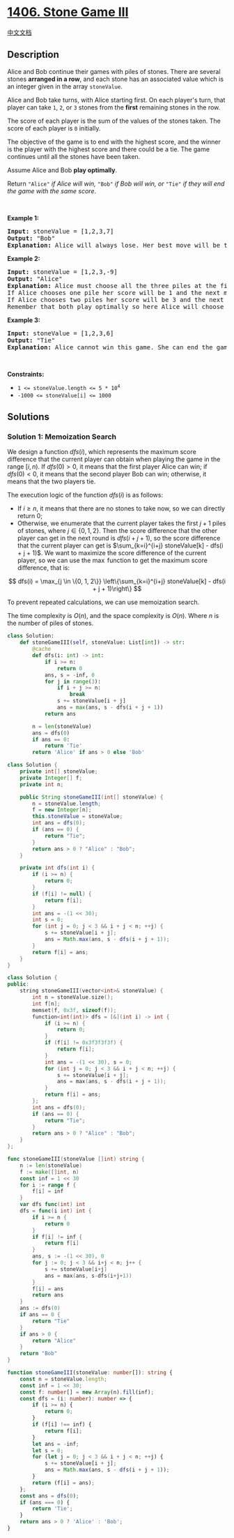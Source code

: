 # [1406. Stone Game III](https://leetcode.com/problems/stone-game-iii)

[中文文档](./solution/1400-1499/1406.Stone%20Game%20III/README.md)

<!-- tags:Array,Math,Dynamic Programming,Game Theory -->

## Description

<p>Alice and Bob continue their games with piles of stones. There are several stones <strong>arranged in a row</strong>, and each stone has an associated value which is an integer given in the array <code>stoneValue</code>.</p>

<p>Alice and Bob take turns, with Alice starting first. On each player&#39;s turn, that player can take <code>1</code>, <code>2</code>, or <code>3</code> stones from the <strong>first</strong> remaining stones in the row.</p>

<p>The score of each player is the sum of the values of the stones taken. The score of each player is <code>0</code> initially.</p>

<p>The objective of the game is to end with the highest score, and the winner is the player with the highest score and there could be a tie. The game continues until all the stones have been taken.</p>

<p>Assume Alice and Bob <strong>play optimally</strong>.</p>

<p>Return <code>&quot;Alice&quot;</code><em> if Alice will win, </em><code>&quot;Bob&quot;</code><em> if Bob will win, or </em><code>&quot;Tie&quot;</code><em> if they will end the game with the same score</em>.</p>

<p>&nbsp;</p>
<p><strong class="example">Example 1:</strong></p>

<pre>
<strong>Input:</strong> stoneValue = [1,2,3,7]
<strong>Output:</strong> &quot;Bob&quot;
<strong>Explanation:</strong> Alice will always lose. Her best move will be to take three piles and the score become 6. Now the score of Bob is 7 and Bob wins.
</pre>

<p><strong class="example">Example 2:</strong></p>

<pre>
<strong>Input:</strong> stoneValue = [1,2,3,-9]
<strong>Output:</strong> &quot;Alice&quot;
<strong>Explanation:</strong> Alice must choose all the three piles at the first move to win and leave Bob with negative score.
If Alice chooses one pile her score will be 1 and the next move Bob&#39;s score becomes 5. In the next move, Alice will take the pile with value = -9 and lose.
If Alice chooses two piles her score will be 3 and the next move Bob&#39;s score becomes 3. In the next move, Alice will take the pile with value = -9 and also lose.
Remember that both play optimally so here Alice will choose the scenario that makes her win.
</pre>

<p><strong class="example">Example 3:</strong></p>

<pre>
<strong>Input:</strong> stoneValue = [1,2,3,6]
<strong>Output:</strong> &quot;Tie&quot;
<strong>Explanation:</strong> Alice cannot win this game. She can end the game in a draw if she decided to choose all the first three piles, otherwise she will lose.
</pre>

<p>&nbsp;</p>
<p><strong>Constraints:</strong></p>

<ul>
	<li><code>1 &lt;= stoneValue.length &lt;= 5 * 10<sup>4</sup></code></li>
	<li><code>-1000 &lt;= stoneValue[i] &lt;= 1000</code></li>
</ul>

## Solutions

### Solution 1: Memoization Search

We design a function $dfs(i)$, which represents the maximum score difference that the current player can obtain when playing the game in the range $[i, n)$. If $dfs(0) > 0$, it means that the first player Alice can win; if $dfs(0) < 0$, it means that the second player Bob can win; otherwise, it means that the two players tie.

The execution logic of the function $dfs(i)$ is as follows:

-   If $i \geq n$, it means that there are no stones to take now, so we can directly return $0$;
-   Otherwise, we enumerate that the current player takes the first $j+1$ piles of stones, where $j \in \{0, 1, 2\}$. Then the score difference that the other player can get in the next round is $dfs(i + j + 1)$, so the score difference that the current player can get is $\sum_{k=i}^{i+j} stoneValue[k] - dfs(i + j + 1)$. We want to maximize the score difference of the current player, so we can use the $\max$ function to get the maximum score difference, that is:

$$
dfs(i) = \max_{j \in \{0, 1, 2\}} \left\{\sum_{k=i}^{i+j} stoneValue[k] - dfs(i + j + 1)\right\}
$$

To prevent repeated calculations, we can use memoization search.

The time complexity is $O(n)$, and the space complexity is $O(n)$. Where $n$ is the number of piles of stones.

<!-- tabs:start -->

```python
class Solution:
    def stoneGameIII(self, stoneValue: List[int]) -> str:
        @cache
        def dfs(i: int) -> int:
            if i >= n:
                return 0
            ans, s = -inf, 0
            for j in range(3):
                if i + j >= n:
                    break
                s += stoneValue[i + j]
                ans = max(ans, s - dfs(i + j + 1))
            return ans

        n = len(stoneValue)
        ans = dfs(0)
        if ans == 0:
            return 'Tie'
        return 'Alice' if ans > 0 else 'Bob'
```

```java
class Solution {
    private int[] stoneValue;
    private Integer[] f;
    private int n;

    public String stoneGameIII(int[] stoneValue) {
        n = stoneValue.length;
        f = new Integer[n];
        this.stoneValue = stoneValue;
        int ans = dfs(0);
        if (ans == 0) {
            return "Tie";
        }
        return ans > 0 ? "Alice" : "Bob";
    }

    private int dfs(int i) {
        if (i >= n) {
            return 0;
        }
        if (f[i] != null) {
            return f[i];
        }
        int ans = -(1 << 30);
        int s = 0;
        for (int j = 0; j < 3 && i + j < n; ++j) {
            s += stoneValue[i + j];
            ans = Math.max(ans, s - dfs(i + j + 1));
        }
        return f[i] = ans;
    }
}
```

```cpp
class Solution {
public:
    string stoneGameIII(vector<int>& stoneValue) {
        int n = stoneValue.size();
        int f[n];
        memset(f, 0x3f, sizeof(f));
        function<int(int)> dfs = [&](int i) -> int {
            if (i >= n) {
                return 0;
            }
            if (f[i] != 0x3f3f3f3f) {
                return f[i];
            }
            int ans = -(1 << 30), s = 0;
            for (int j = 0; j < 3 && i + j < n; ++j) {
                s += stoneValue[i + j];
                ans = max(ans, s - dfs(i + j + 1));
            }
            return f[i] = ans;
        };
        int ans = dfs(0);
        if (ans == 0) {
            return "Tie";
        }
        return ans > 0 ? "Alice" : "Bob";
    }
};
```

```go
func stoneGameIII(stoneValue []int) string {
	n := len(stoneValue)
	f := make([]int, n)
	const inf = 1 << 30
	for i := range f {
		f[i] = inf
	}
	var dfs func(int) int
	dfs = func(i int) int {
		if i >= n {
			return 0
		}
		if f[i] != inf {
			return f[i]
		}
		ans, s := -(1 << 30), 0
		for j := 0; j < 3 && i+j < n; j++ {
			s += stoneValue[i+j]
			ans = max(ans, s-dfs(i+j+1))
		}
		f[i] = ans
		return ans
	}
	ans := dfs(0)
	if ans == 0 {
		return "Tie"
	}
	if ans > 0 {
		return "Alice"
	}
	return "Bob"
}
```

```ts
function stoneGameIII(stoneValue: number[]): string {
    const n = stoneValue.length;
    const inf = 1 << 30;
    const f: number[] = new Array(n).fill(inf);
    const dfs = (i: number): number => {
        if (i >= n) {
            return 0;
        }
        if (f[i] !== inf) {
            return f[i];
        }
        let ans = -inf;
        let s = 0;
        for (let j = 0; j < 3 && i + j < n; ++j) {
            s += stoneValue[i + j];
            ans = Math.max(ans, s - dfs(i + j + 1));
        }
        return (f[i] = ans);
    };
    const ans = dfs(0);
    if (ans === 0) {
        return 'Tie';
    }
    return ans > 0 ? 'Alice' : 'Bob';
}
```

<!-- tabs:end -->

<!-- end -->
